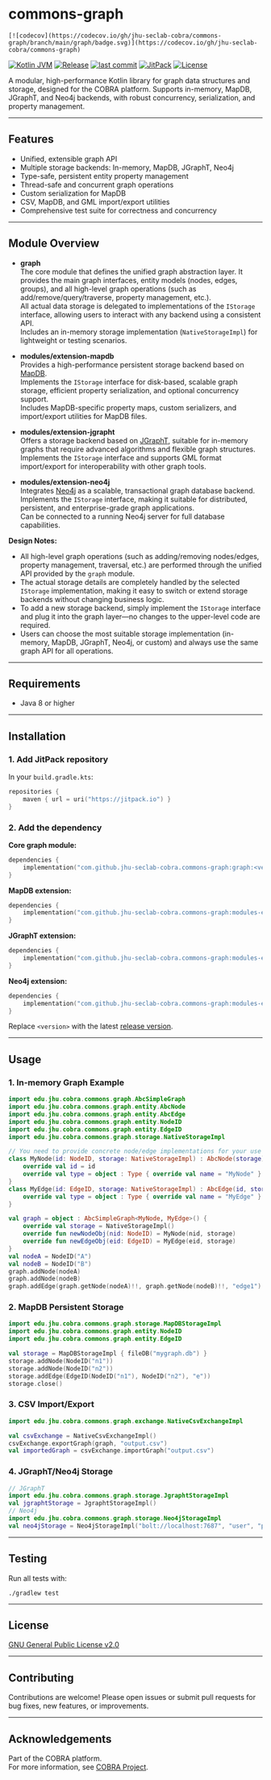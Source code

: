 # commons-graph

```
[![codecov](https://codecov.io/gh/jhu-seclab-cobra/commons-graph/branch/main/graph/badge.svg)](https://codecov.io/gh/jhu-seclab-cobra/commons-graph)

```

[![Kotlin JVM](https://img.shields.io/badge/Kotlin%20JVM-1.8%2B-blue?logo=kotlin)](https://kotlinlang.org/)
[![Release](https://img.shields.io/github/v/release/jhu-seclab-cobra/commons-graph?include_prereleases)](https://github.com/jhu-seclab-cobra/commons-graph/releases)
[![last commit](https://img.shields.io/github/last-commit/jhu-seclab-cobra/commons-graph)](https://github.com/jhu-seclab-cobra/commons-graph/commits/main)
[![JitPack](https://jitpack.io/v/jhu-seclab-cobra/commons-graph.svg)](https://jitpack.io/#jhu-seclab-cobra/commons-graph)
[![License](https://img.shields.io/github/license/jhu-seclab-cobra/commons-graph)](./LICENSE)

A modular, high-performance Kotlin library for graph data structures and storage, designed for the COBRA platform.
Supports in-memory, MapDB, JGraphT, and Neo4j backends, with robust concurrency, serialization, and property management.

---

## Features

- Unified, extensible graph API
- Multiple storage backends: In-memory, MapDB, JGraphT, Neo4j
- Type-safe, persistent entity property management
- Thread-safe and concurrent graph operations
- Custom serialization for MapDB
- CSV, MapDB, and GML import/export utilities
- Comprehensive test suite for correctness and concurrency

---

## Module Overview

- **graph**  
  The core module that defines the unified graph abstraction layer. It provides the main graph interfaces, entity
  models (nodes, edges, groups), and all high-level graph operations (such as add/remove/query/traverse, property
  management, etc.).  
  All actual data storage is delegated to implementations of the `IStorage` interface, allowing users to interact with
  any backend using a consistent API.  
  Includes an in-memory storage implementation (`NativeStorageImpl`) for lightweight or testing scenarios.

- **modules/extension-mapdb**  
  Provides a high-performance persistent storage backend based on [MapDB](https://github.com/jankotek/mapdb).  
  Implements the `IStorage` interface for disk-based, scalable graph storage, efficient property serialization, and
  optional concurrency support.  
  Includes MapDB-specific property maps, custom serializers, and import/export utilities for MapDB files.

- **modules/extension-jgrapht**  
  Offers a storage backend based on [JGraphT](https://jgrapht.org/), suitable for in-memory graphs that require advanced
  algorithms and flexible graph structures.  
  Implements the `IStorage` interface and supports GML format import/export for interoperability with other graph tools.

- **modules/extension-neo4j**  
  Integrates [Neo4j](https://neo4j.com/) as a scalable, transactional graph database backend.  
  Implements the `IStorage` interface, making it suitable for distributed, persistent, and enterprise-grade graph
  applications.  
  Can be connected to a running Neo4j server for full database capabilities.

**Design Notes:**

- All high-level graph operations (such as adding/removing nodes/edges, property management, traversal, etc.) are
  performed through the unified API provided by the `graph` module.
- The actual storage details are completely handled by the selected `IStorage` implementation, making it easy to switch
  or extend storage backends without changing business logic.
- To add a new storage backend, simply implement the `IStorage` interface and plug it into the graph layer—no changes to
  the upper-level code are required.
- Users can choose the most suitable storage implementation (in-memory, MapDB, JGraphT, Neo4j, or custom) and always use
  the same graph API for all operations.

---

## Requirements

- Java 8 or higher

---

## Installation

### 1. Add JitPack repository

In your `build.gradle.kts`:

```kotlin
repositories {
    maven { url = uri("https://jitpack.io") }
}
```

### 2. Add the dependency

**Core graph module:**

```kotlin
dependencies {
    implementation("com.github.jhu-seclab-cobra.commons-graph:graph:<version>")
}
```

**MapDB extension:**

```kotlin
dependencies {
    implementation("com.github.jhu-seclab-cobra.commons-graph:modules-extension-mapdb:<version>")
}
```

**JGraphT extension:**

```kotlin
dependencies {
    implementation("com.github.jhu-seclab-cobra.commons-graph:modules-extension-jgrapht:<version>")
}
```

**Neo4j extension:**

```kotlin
dependencies {
    implementation("com.github.jhu-seclab-cobra.commons-graph:modules-extension-neo4j:<version>")
}
```

Replace `<version>` with the latest [release version](https://jitpack.io/#jhu-seclab-cobra/commons-graph).

---

## Usage

### 1. In-memory Graph Example

```kotlin
import edu.jhu.cobra.commons.graph.AbcSimpleGraph
import edu.jhu.cobra.commons.graph.entity.AbcNode
import edu.jhu.cobra.commons.graph.entity.AbcEdge
import edu.jhu.cobra.commons.graph.entity.NodeID
import edu.jhu.cobra.commons.graph.entity.EdgeID
import edu.jhu.cobra.commons.graph.storage.NativeStorageImpl

// You need to provide concrete node/edge implementations for your use case
class MyNode(id: NodeID, storage: NativeStorageImpl) : AbcNode(storage) {
    override val id = id
    override val type = object : Type { override val name = "MyNode" }
}
class MyEdge(id: EdgeID, storage: NativeStorageImpl) : AbcEdge(id, storage) {
    override val type = object : Type { override val name = "MyEdge" }
}

val graph = object : AbcSimpleGraph<MyNode, MyEdge>() {
    override val storage = NativeStorageImpl()
    override fun newNodeObj(nid: NodeID) = MyNode(nid, storage)
    override fun newEdgeObj(eid: EdgeID) = MyEdge(eid, storage)
}
val nodeA = NodeID("A")
val nodeB = NodeID("B")
graph.addNode(nodeA)
graph.addNode(nodeB)
graph.addEdge(graph.getNode(nodeA)!!, graph.getNode(nodeB)!!, "edge1")
```

### 2. MapDB Persistent Storage

```kotlin
import edu.jhu.cobra.commons.graph.storage.MapDBStorageImpl
import edu.jhu.cobra.commons.graph.entity.NodeID
import edu.jhu.cobra.commons.graph.entity.EdgeID

val storage = MapDBStorageImpl { fileDB("mygraph.db") }
storage.addNode(NodeID("n1"))
storage.addNode(NodeID("n2"))
storage.addEdge(EdgeID(NodeID("n1"), NodeID("n2"), "e"))
storage.close()
```

### 3. CSV Import/Export

```kotlin
import edu.jhu.cobra.commons.graph.exchange.NativeCsvExchangeImpl

val csvExchange = NativeCsvExchangeImpl()
csvExchange.exportGraph(graph, "output.csv")
val importedGraph = csvExchange.importGraph("output.csv")
```

### 4. JGraphT/Neo4j Storage

```kotlin
// JGraphT
import edu.jhu.cobra.commons.graph.storage.JgraphtStorageImpl
val jgraphtStorage = JgraphtStorageImpl()
// Neo4j
import edu.jhu.cobra.commons.graph.storage.Neo4jStorageImpl
val neo4jStorage = Neo4jStorageImpl("bolt://localhost:7687", "user", "password")
```

---

## Testing

Run all tests with:

```shell
./gradlew test
```

---

## License

[GNU General Public License v2.0](./LICENSE)

---

## Contributing

Contributions are welcome! Please open issues or submit pull requests for bug fixes, new features, or improvements.

---

## Acknowledgements

Part of the COBRA platform.  
For more information, see [COBRA Project](https://github.com/jhu-seclab-cobra).
